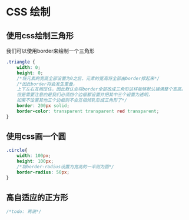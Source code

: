 # CSS 绘制
## 使用css绘制三角形
我们可以使用border来绘制一个三角形
```css
.triangle {
    width: 0;
    height: 0;
    /*将元素的宽高全部设置为0之后，元素的宽高将全部由border撑起来*/
    /*因此border将会发生重叠，
    上下左右互相压住，因此默认会将border全部改成三角形这样能够默认铺满整个宽高。
    但是需要注意的是我们必须四个边框都设置并把其中三个设置为透明，
    如果不设置其他三个边框则不会互相倾轧形成三角形了*/
    border: 200px solid;
    border-color: transparent transparent red transparent;
}
```

## 使用css画一个圆
```css
.circle{
    width: 100px;
    height: 100px;
    /*将border-radius设置为宽高的一半则为圆*/
    border-radius: 50px;
}
```

## 高自适应的正方形
```css
/*todo: 再说*/
```